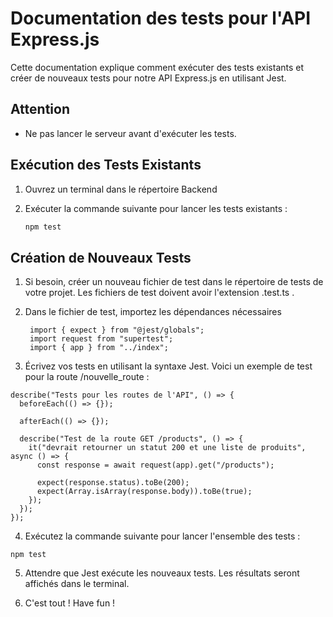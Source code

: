 # Documentation des tests pour l'API Express.js

Cette documentation explique comment exécuter des tests existants et créer de nouveaux tests pour notre API Express.js en utilisant Jest.

## Attention

- Ne pas lancer le serveur avant d'exécuter les tests.

## Exécution des Tests Existants

1. Ouvrez un terminal dans le répertoire Backend

2. Exécuter la commande suivante pour lancer les tests existants :

   ```sh
   npm test
   ```
## Création de Nouveaux Tests

1. Si besoin, créer un nouveau fichier de test dans le répertoire de tests de votre projet. Les fichiers de test doivent avoir l'extension .test.ts .

2. Dans le fichier de test, importez les dépendances nécessaires
   ```
    import { expect } from "@jest/globals";
    import request from "supertest";
    import { app } from "../index";
    ```

3. Écrivez vos tests en utilisant la syntaxe Jest. Voici un exemple de test pour la route /nouvelle_route :

```
describe("Tests pour les routes de l'API", () => {
  beforeEach(() => {});

  afterEach(() => {});

  describe("Test de la route GET /products", () => {
    it("devrait retourner un statut 200 et une liste de produits", async () => {
      const response = await request(app).get("/products");

      expect(response.status).toBe(200);
      expect(Array.isArray(response.body)).toBe(true);
    });
  });
});
```	

4. Exécutez la commande suivante pour lancer l'ensemble des tests :

```
npm test
```


5. Attendre que Jest exécute les nouveaux tests. Les résultats seront affichés dans le terminal.

6. C'est tout ! Have fun !